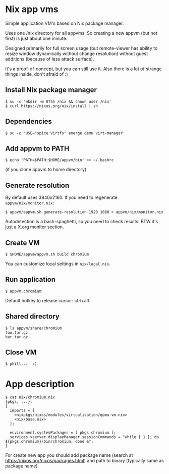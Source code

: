 # Nix app vms

Simple application VM's based on Nix package manager.

Uses one /nix directory for all appvms. So creating a new appvm (but not first) is just about one minute.

Designed primarily for full screen usage (but remote-viewer has ability to resize window dynamically without change resolution) without guest additions (because of less attack surface).

It's a proof-of-concept, but you can still use it. Also there is a lot of strange things inside, don't afraid of :)

## Install Nix package manager

    $ su -c 'mkdir -m 0755 /nix && chown user /nix'
    $ curl https://nixos.org/nix/install | sh

## Dependencies

    $ su -c 'USE="spice virtfs" emerge qemu virt-manager'

## Add appvm to PATH

    $ echo 'PATH=$PATH:$HOME/appvm/bin' >> ~/.bashrc

(if you clone appvm to home directory)

## Generate resolution

By default uses 3840x2160. If you need to regenerate `appvm/nix/monitor.nix`:

    $ appvm/appvm.sh generate-resolution 1920 1080 > appvm/nix/monitor.nix

Autodetection is a bash-spaghetti, so you need to check results. BTW it's just a X.org monitor section.

## Create VM

    $ $HOME/appvm/appvm.sh build chromium

You can customize local settings in `nix/local.nix`.

## Run application

    $ appvm.chromium

Default hotkey to release cursor: ctrl+alt.

## Shared directory

    $ ls appvm/share/chromium
    foo.tar.gz
    bar.tar.gz

## Close VM

    $ pkill.... :)

# App description

    $ cat nix/chromium.nix
    {pkgs, ...}:
    {
      imports = [
        <nixpkgs/nixos/modules/virtualisation/qemu-vm.nix>
        <nix/base.nix>
      ];

      environment.systemPackages = [ pkgs.chromium ];
      services.xserver.displayManager.sessionCommands = "while [ 1 ]; do ${pkgs.chromium}/bin/chromium; done &";
    }

For create new app you should add package name (search at https://nixos.org/nixos/packages.html) and path to binary (typically same as package name).
